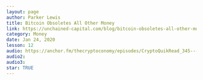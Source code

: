 ```yaml
---
layout: page
author: Parker Lewis
title: Bitcoin Obsoletes All Other Money
link: https://unchained-capital.com/blog/bitcoin-obsoletes-all-other-money/
category: Money
date: Jan 24, 2020
lesson: 12
audio: https://anchor.fm/thecryptoconomy/episodes/CryptoQuikRead_345---Bitcoin-Obsoletes-All-Other-Money--Parker-Lewis-eahce1/a-a1cm4bc
audio2: 
audio3: 
star: TRUE
---
```

